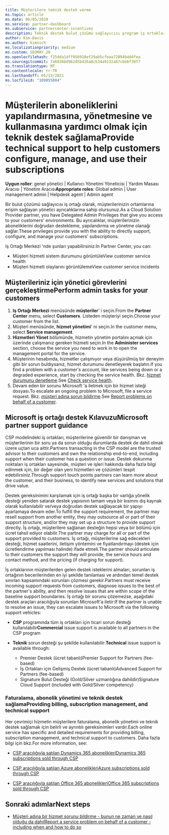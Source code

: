```yaml
---
title: Müşterilere teknik destek verme
ms.topic: article
ms.date: 06/05/2020
ms.service: partner-dashboard
ms.subservice: partnercenter-incentives
description: Teknik destek bulut çözümü sağlayıcısı program iş ortaklarının müşterileri sunabileceği türler hakkında bilgi edinin.
author: Kim-Davis
ms.author: kimnich
ms.localizationpriority: medium
ms.custom: SEOMAY.20
ms.openlocfilehash: f25dda14ff056918ef29ab5cfeaa72894b4d4fea
ms.sourcegitcommit: 7a6836bd962d5b426a8cb34a9132a87cbbbf39f7
ms.translationtype: MT
ms.contentlocale: tr-TR
ms.lasthandoff: 05/13/2021
ms.locfileid: "109855004"
---
```

# <a name="provide-technical-support-to-help-customers-configure-manage-and-use-their-subscriptions"></a><span data-ttu-id="fb98d-103">Müşterilerin aboneliklerini yapılandırmasına, yönetmesine ve kullanmasına yardımcı olmak için teknik destek sağlama</span><span class="sxs-lookup"><span data-stu-id="fb98d-103">Provide technical support to help customers configure, manage, and use their subscriptions</span></span>


<span data-ttu-id="fb98d-104">**Uygun roller**: genel yönetici | Kullanıcı Yönetimi Yöneticisi | Yardım Masası Aracısı | Yönetim Aracısı</span><span class="sxs-lookup"><span data-stu-id="fb98d-104">**Appropriate roles**: Global admin | User management admin | Helpdesk agent | Admin agent</span></span>

<span data-ttu-id="fb98d-105">Bir bulut çözümü sağlayıcısı iş ortağı olarak, müşterilerinizin ortamlarına erişim sağlayan yönetici ayrıcalıklarına sahip olursunuz.</span><span class="sxs-lookup"><span data-stu-id="fb98d-105">As a Cloud Solution Provider partner, you have Delegated Admin Privileges that give you access to your customers' environments.</span></span> <span data-ttu-id="fb98d-106">Bu ayrıcalıklar, müşterilerinizin aboneliklerini doğrudan destekleme, yapılandırma ve yönetme olanağı sağlar.</span><span class="sxs-lookup"><span data-stu-id="fb98d-106">These privileges provide you with the ability to directly support, configure, and manage your customers' subscriptions.</span></span>

<span data-ttu-id="fb98d-107">Iş Ortağı Merkezi 'nde şunları yapabilirsiniz:</span><span class="sxs-lookup"><span data-stu-id="fb98d-107">In Partner Center, you can:</span></span>

- <span data-ttu-id="fb98d-108">Müşteri hizmeti sistem durumunu görüntüle</span><span class="sxs-lookup"><span data-stu-id="fb98d-108">View customer service health</span></span>
- <span data-ttu-id="fb98d-109">Müşteri hizmeti olaylarını görüntüleme</span><span class="sxs-lookup"><span data-stu-id="fb98d-109">View customer service incidents</span></span>

## <a name="perform-admin-tasks-for-your-customers"></a><span data-ttu-id="fb98d-110">Müşterileriniz için yönetici görevlerini gerçekleştirme</span><span class="sxs-lookup"><span data-stu-id="fb98d-110">Perform admin tasks for your customers</span></span>

1. <span data-ttu-id="fb98d-111">**Iş Ortağı Merkezi** menüsünde **müşteriler**' i seçin.</span><span class="sxs-lookup"><span data-stu-id="fb98d-111">From the **Partner Center** menu, select **Customers**.</span></span> <span data-ttu-id="fb98d-112">Listeden müşteriyi seçin.</span><span class="sxs-lookup"><span data-stu-id="fb98d-112">Choose your customer from the list.</span></span>
2. <span data-ttu-id="fb98d-113">Müşteri menüsünde, **hizmet yönetimi**' ni seçin.</span><span class="sxs-lookup"><span data-stu-id="fb98d-113">In the customer menu, select **Service management**.</span></span>
3. <span data-ttu-id="fb98d-114">**Hizmetleri Yönet** bölümünde, hizmetin yönetim portalını açmak için üzerinde çalışmanız gereken hizmeti seçin.</span><span class="sxs-lookup"><span data-stu-id="fb98d-114">In the **Administer services** section, choose the service you need to work in to open the management portal for the service.</span></span>
4. <span data-ttu-id="fb98d-115">Müşterinin hesabında, hizmetler çalışmıyor veya düşürülmüş bir deneyim gibi bir sorun buldıysanız, hizmet durumunu denetleyerek başlatın.</span><span class="sxs-lookup"><span data-stu-id="fb98d-115">If you find a problem with a customer's account, like services being down or a degraded experience, start by checking the service health.</span></span> <span data-ttu-id="fb98d-116">Bkz. [hizmet durumunu denetleme](check-service-health.md).</span><span class="sxs-lookup"><span data-stu-id="fb98d-116">See [Check service health](check-service-health.md).</span></span>
5. <span data-ttu-id="fb98d-117">Devam eden bir sorunu Microsoft 'a iletmek için bir hizmet isteği dosyası.</span><span class="sxs-lookup"><span data-stu-id="fb98d-117">To escalate an ongoing problem to Microsoft, file a service request.</span></span> <span data-ttu-id="fb98d-118">Bkz. [müşteri adına sorun bildirme](report-problems-on-behalf-of-a-customer.md).</span><span class="sxs-lookup"><span data-stu-id="fb98d-118">See [Report problems on behalf of a customer](report-problems-on-behalf-of-a-customer.md).</span></span>

## <a name="microsoft-partner-support-guidance"></a><span data-ttu-id="fb98d-119">Microsoft iş ortağı destek Kılavuzu</span><span class="sxs-lookup"><span data-stu-id="fb98d-119">Microsoft partner support guidance</span></span>

<span data-ttu-id="fb98d-120">CSP modelindeki iş ortakları, müşterilerine güvenilir bir danışman ve müşterilerinin bir soru ya da sorun olduğu durumlarda destek de dahil olmak üzere uçtan uca aittir.</span><span class="sxs-lookup"><span data-stu-id="fb98d-120">Partners transacting in the CSP model are the trusted advisor to their customers and own the relationship end-to-end, including support when their customer has a question or issue.</span></span> <span data-ttu-id="fb98d-121">Destek dokunma noktaları iş ortakları sayesinde, müşteri ve işleri hakkında daha fazla bilgi edinmek için, bir değer olan yeni hizmetleri ve çözümleri tespit edebilirsiniz.</span><span class="sxs-lookup"><span data-stu-id="fb98d-121">Through support touch points partners can learn more about the customer, and their business, to identify new services and solutions that drive value.</span></span>

<span data-ttu-id="fb98d-122">Destek gereksinimini karşılamak için iş ortağı başka bir varlığa yönelik desteği yeniden satarak destek yapısının tamam veya bir kısmını dış kaynak olarak kullanılabilir ve/veya doğrudan destek sağlayacak bir yapıyı ayarlamaya devam eder.</span><span class="sxs-lookup"><span data-stu-id="fb98d-122">To fulfill the support requirement, the partner may resell support from another entity, they may outsource all or part of their support structure, and/or they may set up a structure to provide support directly.</span></span>  <span data-ttu-id="fb98d-123">İş ortağı, müşterilere sağlanan desteğin hepsi veya bir bölümü için ücret tahsil ediyor olabilir.</span><span class="sxs-lookup"><span data-stu-id="fb98d-123">The partner may charge for all or part of the support provided to customers.</span></span> <span data-ttu-id="fb98d-124">İş ortağı, müşterilerine sağ edecekleri desteği, hizmet saatlerini, iletişim yöntemini ve fiyatlandırmayı (destek için ücretlendirme yapılması halinde) ifade etmeli.</span><span class="sxs-lookup"><span data-stu-id="fb98d-124">The partner should articulate to their customers the support they will provide, the service hours and contact method, and the pricing (if charging for support).</span></span> 

<span data-ttu-id="fb98d-125">İş ortaklarının müşterilerden gelen destek isteklerini almaları, sorunları iş ortağının becerilerinden en iyi şekilde tanılaması ve ardından temel destek sınırları kapsamındaki sorunları çözmesi gerekir.</span><span class="sxs-lookup"><span data-stu-id="fb98d-125">Partners must receive incoming support requests from customers, diagnose issues to the best of the partner's ability, and then resolve issues that are within scope of the baseline support boundaries.</span></span> <span data-ttu-id="fb98d-126">İş ortağı bir sorunu çözemezse, aşağıdaki destek araçları aracılığıyla sorunları Microsoft'a iletir:</span><span class="sxs-lookup"><span data-stu-id="fb98d-126">If the partner is unable to resolve an issue, they can escalate issues to Microsoft via the following support vehicles:</span></span>

- <span data-ttu-id="fb98d-127">**CSP** programında tüm iş ortakları için ticari sorun desteği kullanılabilir</span><span class="sxs-lookup"><span data-stu-id="fb98d-127">**Commercial** issue support is available to all partners in the CSP program</span></span>

- <span data-ttu-id="fb98d-128">**Teknik** sorun desteği şu şekilde kullanılabilir:</span><span class="sxs-lookup"><span data-stu-id="fb98d-128">**Technical** issue support is available through:</span></span>

  - <span data-ttu-id="fb98d-129">Premier Destek (ücret tabanlı)</span><span class="sxs-lookup"><span data-stu-id="fb98d-129">Premier Support for Partners (fee-based)</span></span>
  - <span data-ttu-id="fb98d-130">İş Ortakları için Gelişmiş Destek (ücret tabanlı)</span><span class="sxs-lookup"><span data-stu-id="fb98d-130">Advanced Support for Partners (fee-based)</span></span>
  - <span data-ttu-id="fb98d-131">Signature Bulut Desteği (Gold/Silver uzmanlığına dahildir)</span><span class="sxs-lookup"><span data-stu-id="fb98d-131">Signature Cloud Support (included with Gold/Silver competency)</span></span>

### <a name="providing-billing-subscription-management-and-technical-support"></a><span data-ttu-id="fb98d-132">Faturalama, abonelik yönetimi ve teknik destek sağlama</span><span class="sxs-lookup"><span data-stu-id="fb98d-132">Providing billing, subscription management, and technical support</span></span> 

<span data-ttu-id="fb98d-133">Her çevrimiçi hizmetin müşterilere faturalama, abonelik yönetimi ve teknik destek sağlamak için belirli ve ayrıntılı gereksinimleri vardır.</span><span class="sxs-lookup"><span data-stu-id="fb98d-133">Each online service has specific and detailed requirements for providing billing, subscription management, and technical support to customers.</span></span> <span data-ttu-id="fb98d-134">Daha fazla bilgi için bkz.</span><span class="sxs-lookup"><span data-stu-id="fb98d-134">For more information, see:</span></span>

- [<span data-ttu-id="fb98d-135">CSP aracılığıyla satılan Dynamics 365 abonelikleri</span><span class="sxs-lookup"><span data-stu-id="fb98d-135">Dynamics 365 subscriptions sold through CSP</span></span>](https://www.microsoftpartnercommunity.com/t5/CSP/Microsoft-Partner-Support-Guidance/m-p/5262#M30)

- [<span data-ttu-id="fb98d-136">CSP aracılığıyla satılan Azure abonelikleri</span><span class="sxs-lookup"><span data-stu-id="fb98d-136">Azure subscriptions sold through CSP</span></span>](https://www.microsoftpartnercommunity.com/t5/CSP/Microsoft-Partner-Support-Guidance/m-p/5263#M31)

- [<span data-ttu-id="fb98d-137">CSP aracılığıyla satılan Office 365 abonelikleri</span><span class="sxs-lookup"><span data-stu-id="fb98d-137">Office 365 subscriptions sold through CSP</span></span>](https://www.microsoftpartnercommunity.com/t5/CSP/Microsoft-Partner-Support-Guidance/m-p/5264#M32)

## <a name="next-steps"></a><span data-ttu-id="fb98d-138">Sonraki adımlar</span><span class="sxs-lookup"><span data-stu-id="fb98d-138">Next steps</span></span>

- [<span data-ttu-id="fb98d-139">Müşteri adına bir hizmet sorunu bildirme - bunun ne zaman ve nasıl olduğu da dahil</span><span class="sxs-lookup"><span data-stu-id="fb98d-139">Report a service problem on behalf of a customer - including when and how to do so</span></span>](report-problems-on-behalf-of-a-customer.md)